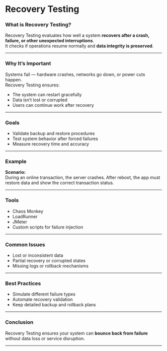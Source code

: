 # Recovery Testing

### What is Recovery Testing?
Recovery Testing evaluates how well a system **recovers after a crash, failure, or other unexpected interruptions**.  
It checks if operations resume normally and **data integrity is preserved**.

---

### Why It’s Important
Systems fail — hardware crashes, networks go down, or power cuts happen.  
Recovery Testing ensures:
- The system can restart gracefully  
- Data isn’t lost or corrupted  
- Users can continue work after recovery  

---

### Goals
- Validate backup and restore procedures  
- Test system behavior after forced failures  
- Measure recovery time and accuracy  

---

### Example
**Scenario:**  
During an online transaction, the server crashes. After reboot, the app must restore data and show the correct transaction status.

---

### Tools
- Chaos Monkey  
- LoadRunner  
- JMeter  
- Custom scripts for failure injection  

---

### Common Issues
- Lost or inconsistent data  
- Partial recovery or corrupted states  
- Missing logs or rollback mechanisms  

---

### Best Practices
- Simulate different failure types  
- Automate recovery validation  
- Keep detailed backup and rollback plans  

---

### Conclusion
Recovery Testing ensures your system can **bounce back from failure** without data loss or service disruption.

---
